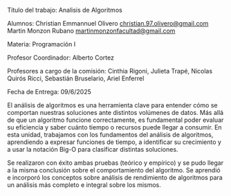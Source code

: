 Título del trabajo: Analisis de Algoritmos

Alumnos:
            Christian Emmannuel Olivero    christian.97.olivero@gmail.com
            Martin Monzon Rubano            martinmonzonfacultad@gmail.com 
            
Materia: Programación I

Profesor Coordinador: Alberto Cortez

Profesores a cargo de la comisión: 
Cinthia Rigoni, 
Julieta Trapé, 
Nicolas Quirós Ricci, 
Sebastián Bruselario, 
Ariel Enferrel


Fecha de Entrega: 09/6/2025

El análisis de algoritmos es una herramienta clave para entender cómo se comportan nuestras soluciones ante distintos volúmenes de datos. Más allá de que un algoritmo funcione correctamente, es fundamental poder evaluar su eficiencia y saber cuánto tiempo o recursos puede llegar a consumir. En esta unidad, trabajamos con los fundamentos del análisis de algoritmos, aprendiendo a expresar funciones de tiempo, a identificar su crecimiento y a usar la notación Big-O para clasificar distintas soluciones.

Se realizaron con éxito ambas pruebas (teórico y empírico) y se pudo llegar a la misma conclusión sobre el comportamiento del algoritmo.
Se aprendió e incorporó los conceptos sobre análisis de rendimiento de algoritmos para un análisis más completo e integral sobre los mismos.
